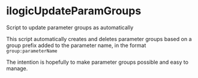 # ilogicUpdateParamGroups
Script to update parameter groups as automatically

This script automatically creates and deletes parameter groups based on a group prefix added to the parameter name, in the format `group:parameterName`

The intention is hopefully to make parameter groups possible and easy to manage.
